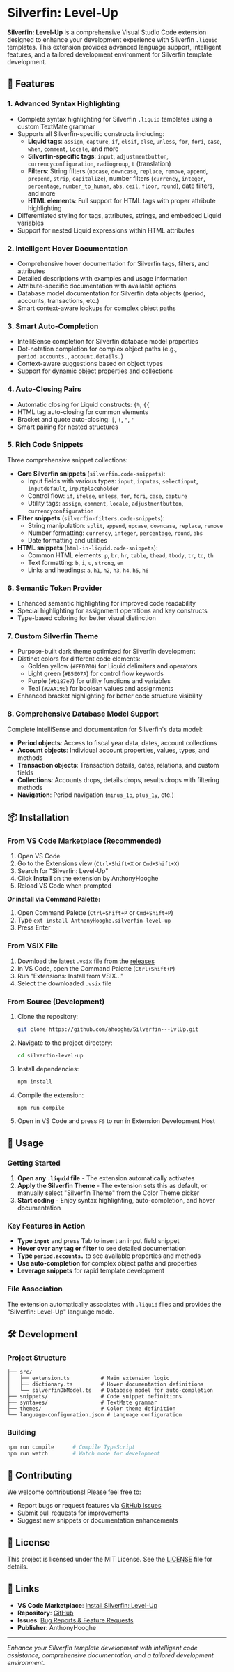 # Silverfin: Level-Up

**Silverfin: Level-Up** is a comprehensive Visual Studio Code extension designed to enhance your development experience with Silverfin `.liquid` templates. This extension provides advanced language support, intelligent features, and a tailored development environment for Silverfin template development.

## 🚀 Features

### 1. **Advanced Syntax Highlighting**
- Complete syntax highlighting for Silverfin `.liquid` templates using a custom TextMate grammar
- Supports all Silverfin-specific constructs including:
  - **Liquid tags**: `assign`, `capture`, `if`, `elsif`, `else`, `unless`, `for`, `fori`, `case`, `when`, `comment`, `locale`, and more
  - **Silverfin-specific tags**: `input`, `adjustmentbutton`, `currencyconfiguration`, `radiogroup`, `t` (translation)
  - **Filters**: String filters (`upcase`, `downcase`, `replace`, `remove`, `append`, `prepend`, `strip`, `capitalize`), number filters (`currency`, `integer`, `percentage`, `number_to_human`, `abs`, `ceil`, `floor`, `round`), date filters, and more
  - **HTML elements**: Full support for HTML tags with proper attribute highlighting
- Differentiated styling for tags, attributes, strings, and embedded Liquid variables
- Support for nested Liquid expressions within HTML attributes

### 2. **Intelligent Hover Documentation**
- Comprehensive hover documentation for Silverfin tags, filters, and attributes
- Detailed descriptions with examples and usage information
- Attribute-specific documentation with available options
- Database model documentation for Silverfin data objects (period, accounts, transactions, etc.)
- Smart context-aware lookups for complex object paths

### 3. **Smart Auto-Completion**
- IntelliSense completion for Silverfin database model properties
- Dot-notation completion for complex object paths (e.g., `period.accounts.`, `account.details.`)
- Context-aware suggestions based on object types
- Support for dynamic object properties and collections

### 4. **Auto-Closing Pairs**
- Automatic closing for Liquid constructs: `{%`, `{{`
- HTML tag auto-closing for common elements
- Bracket and quote auto-closing: `[`, `(`, `"`, `'`
- Smart pairing for nested structures

### 5. **Rich Code Snippets**
Three comprehensive snippet collections:
- **Core Silverfin snippets** (`silverfin.code-snippets`):
  - Input fields with various types: `input`, `inputas`, `selectinput`, `inputdefault`, `inputplaceholder`
  - Control flow: `if`, `ifelse`, `unless`, `for`, `fori`, `case`, `capture`
  - Utility tags: `assign`, `comment`, `locale`, `adjustmentbutton`, `currencyconfiguration`
- **Filter snippets** (`silverfin-filters.code-snippets`):
  - String manipulation: `split`, `append`, `upcase`, `downcase`, `replace`, `remove`
  - Number formatting: `currency`, `integer`, `percentage`, `round`, `abs`
  - Date formatting and utilities
- **HTML snippets** (`html-in-liquid.code-snippets`):
  - Common HTML elements: `p`, `br`, `hr`, `table`, `thead`, `tbody`, `tr`, `td`, `th`
  - Text formatting: `b`, `i`, `u`, `strong`, `em`
  - Links and headings: `a`, `h1`, `h2`, `h3`, `h4`, `h5`, `h6`

### 6. **Semantic Token Provider**
- Enhanced semantic highlighting for improved code readability
- Special highlighting for assignment operations and key constructs
- Type-based coloring for better visual distinction

### 7. **Custom Silverfin Theme**
- Purpose-built dark theme optimized for Silverfin development
- Distinct colors for different code elements:
  - Golden yellow (`#FFD700`) for Liquid delimiters and operators
  - Light green (`#B5E07A`) for control flow keywords
  - Purple (`#b187e7`) for utility functions and variables
  - Teal (`#2AA198`) for boolean values and assignments
- Enhanced bracket highlighting for better code structure visibility

### 8. **Comprehensive Database Model Support**
Complete IntelliSense and documentation for Silverfin's data model:
- **Period objects**: Access to fiscal year data, dates, account collections
- **Account objects**: Individual account properties, values, types, and methods
- **Transaction objects**: Transaction details, dates, relations, and custom fields
- **Collections**: Accounts drops, details drops, results drops with filtering methods
- **Navigation**: Period navigation (`minus_1p`, `plus_1y`, etc.)

## 📦 Installation

### From VS Code Marketplace (Recommended)
1. Open VS Code
2. Go to the Extensions view (`Ctrl+Shift+X` or `Cmd+Shift+X`)
3. Search for "Silverfin: Level-Up"
4. Click **Install** on the extension by AnthonyHooghe
5. Reload VS Code when prompted

**Or install via Command Palette:**
1. Open Command Palette (`Ctrl+Shift+P` or `Cmd+Shift+P`)
2. Type `ext install AnthonyHooghe.silverfin-level-up`
3. Press Enter

### From VSIX File
1. Download the latest `.vsix` file from the [releases](https://github.com/ahooghe/Silverfin---LvlUp/releases)
2. In VS Code, open the Command Palette (`Ctrl+Shift+P`)
3. Run "Extensions: Install from VSIX..."
4. Select the downloaded `.vsix` file

### From Source (Development)
1. Clone the repository:
   ```bash
   git clone https://github.com/ahooghe/Silverfin---LvlUp.git
   ```

2. Navigate to the project directory:
   ```bash
   cd silverfin-level-up
   ```

3. Install dependencies:
   ```bash
   npm install
   ```

4. Compile the extension:
   ```bash
   npm run compile
   ```

5. Open in VS Code and press `F5` to run in Extension Development Host

## 🎯 Usage

### Getting Started
1. **Open any `.liquid` file** - The extension automatically activates
2. **Apply the Silverfin Theme** - The extension sets this as default, or manually select "Silverfin Theme" from the Color Theme picker
3. **Start coding** - Enjoy syntax highlighting, auto-completion, and hover documentation

### Key Features in Action
- **Type `input`** and press Tab to insert an input field snippet
- **Hover over any tag or filter** to see detailed documentation
- **Type `period.accounts.`** to see available properties and methods
- **Use auto-completion** for complex object paths and properties
- **Leverage snippets** for rapid template development

### File Association
The extension automatically associates with `.liquid` files and provides the "Silverfin: Level-Up" language mode.

## 🛠️ Development

### Project Structure
```
├── src/
│   ├── extension.ts          # Main extension logic
│   ├── dictionary.ts         # Hover documentation definitions
│   └── silverfinDbModel.ts   # Database model for auto-completion
├── snippets/                 # Code snippet definitions
├── syntaxes/                 # TextMate grammar
├── themes/                   # Color theme definition
└── language-configuration.json # Language configuration
```

### Building
```bash
npm run compile      # Compile TypeScript
npm run watch        # Watch mode for development
```

## 🤝 Contributing

We welcome contributions! Please feel free to:
- Report bugs or request features via [GitHub Issues](https://github.com/ahooghe/Silverfin---LvlUp/issues)
- Submit pull requests for improvements
- Suggest new snippets or documentation enhancements

## 📄 License

This project is licensed under the MIT License. See the [LICENSE](LICENSE.txt) file for details.

## 🔗 Links

- **VS Code Marketplace**: [Install Silverfin: Level-Up](https://marketplace.visualstudio.com/items?itemName=AnthonyHooghe.silverfin-level-up)
- **Repository**: [GitHub](https://github.com/ahooghe/Silverfin---LvlUp)
- **Issues**: [Bug Reports & Feature Requests](https://github.com/ahooghe/Silverfin---LvlUp/issues)
- **Publisher**: AnthonyHooghe

---

*Enhance your Silverfin template development with intelligent code assistance, comprehensive documentation, and a tailored development environment.*